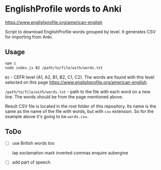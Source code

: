 # EnglishProfile words to Anki

https://www.englishprofile.org/american-english

Script to download EnglishProfile words grouped by level. It generates CSV for importing from Anki.

## Usage
```bash
npm i
node index.js B2 /path/to/file/with/words.txt
```

`B2` - CEFR level (A1, A2, B1, B2, C1, C2). The words are found with this level selected on this page https://www.englishprofile.org/american-english.

`/path/to/file/with/words.txt` - path to the file with each word on a new line. The words should be from the page mentioned above.

Result CSV file is located in the root folder of this repository. Its name is the same as the name of the file with words, but with `csv` extension. So for the example above it's going to be `words.csv`.

## ToDo

- [ ] use British words too

    lap
    exclamation mark
    inverted commas
    enquire
    aubergine

- [ ] add part of speech
